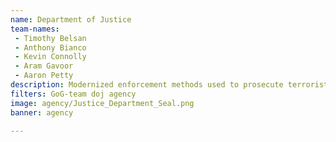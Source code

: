 ```yaml
---
name: Department of Justice
team-names: 
 - Timothy Belsan 
 - Anthony Bianco 
 - Kevin Connolly 
 - Aram Gavoor 
 - Aaron Petty
description: Modernized enforcement methods used to prosecute terrorists, war criminals, child sex abusers, and violent felons who unlawfully naturalized. Their efforts resulted in a 98% favorable outcome rate in federal courts.
filters: GoG-team doj agency
image: agency/Justice_Department_Seal.png
banner: agency

---
```

